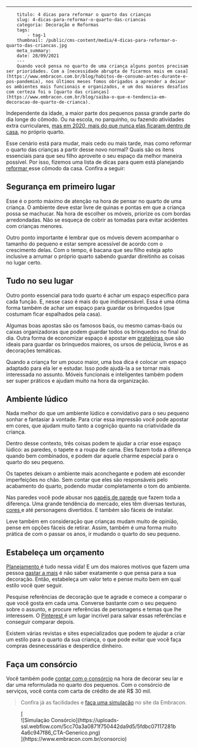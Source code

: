 ---
        titulo: 4 dicas para reformar o quarto das crianças
        slug: 4-dicas-para-reformar-o-quarto-das-criancas
        categoria: Decoração e Reformas
        tags:
            - tag-1
        thumbnail: /public/cms-content/media/4-dicas-para-reformar-o-quarto-das-criancas.jpg
        meta_summary: 
        date: 28/09/2021
        ---
        Quando você pensa no quarto de uma criança alguns pontos precisam ser prioridades. Com a [necessidade abrupta de ficarmos mais em casa](https://www.embracon.com.br/blog/habitos-de-consumo-antes-durante-e-pos-pandemia), nos últimos meses fomos obrigados a aprender a deixar os ambientes mais funcionais e organizados, e um dos maiores desafios com certeza foi o [quarto das crianças](https://www.embracon.com.br/blog/saiba-o-que-e-tendencia-em-decoracao-de-quarto-de-crianca).

Independente da idade, a maior parte dos pequenos passa grande parte do dia longe do cômodo. Ou na escola, no parquinho, ou fazendo atividades extra curriculares, [mas em 2020, mais do que nunca elas ficaram dentro de casa](https://www.embracon.com.br/blog/35-coisas-para-fazer-quando-a-pandemia-passar), no próprio quarto.

Esse cenário está para mudar, mais cedo ou mais tarde, mas como reformar o quarto das crianças a partir desse novo normal? Quais são os itens essenciais para que seu filho aproveite o seu espaço da melhor maneira possível. Por isso, fizemos uma lista de dicas para quem está planejando [reformar ](https://www.embracon.com.br/blog/quer-reformar-sua-casa-nos-temos-5-dicas-para-voce-se-inspirar)esse cômodo da casa. Confira a seguir:

Segurança em primeiro lugar
---------------------------

Esse é o ponto máximo de atenção na hora de pensar no quarto de uma criança. O ambiente deve estar livre de quinas e pontas em que a criança possa se machucar. Na hora de escolher os móveis, priorize os com bordas arredondadas. Não se esqueça de cobrir as tomadas para evitar acidentes com crianças menores.

Outro ponto importante é lembrar que os móveis devem acompanhar o tamanho do pequeno e estar sempre acessível de acordo com o crescimento delas. Com o tempo, é bacana que seu filho esteja apto inclusive a arrumar o próprio quarto sabendo guardar direitinho as coisas no lugar certo.

Tudo no seu lugar
-----------------

Outro ponto essencial para todo quarto é achar um espaço específico para cada função. E, nesse caso é mais do que indispensável. Essa é uma ótima forma também de achar um espaço para guardar os brinquedos (que costumam ficar espalhados pela casa).

Algumas boas apostas são os famosos baús, ou mesmo camas-baús ou caixas organizadoras que podem guardar todos os brinquedos no final do dia. Outra forma de economizar espaço é apostar em [prateleiras ](https://www.embracon.com.br/blog/como-usar-prateleiras-na-decoracao-da-casa)que são ideais para guardar os brinquedos maiores, os ursos de pelúcia, livros e as decorações temáticas.

Quando a criança for um pouco maior, uma boa dica é colocar um espaço adaptado para ela ler e estudar. Isso pode ajudá-la a se tornar mais interessada no assunto. Móveis funcionais e inteligentes também podem ser super práticos e ajudam muito na hora da organização.

Ambiente lúdico
---------------

Nada melhor do que um ambiente lúdico e convidativo para o seu pequeno sonhar e fantasiar à vontade. Para criar essa impressão você pode apostar em cores, que ajudam muito tanto a cognição quanto na criatividade da criança.

Dentro desse contexto, três coisas podem te ajudar a criar esse espaço lúdico: as paredes, o tapete e a roupa de cama. Eles fazem toda a diferença quando bem combinados, e podem dar aquele charme especial para o quarto do seu pequeno.

Os tapetes deixam o ambiente mais aconchegante e podem até esconder imperfeições no chão. Sem contar que eles são responsáveis pelo acabamento do quarto, podendo mudar completamente o tom do ambiente.

Nas paredes você pode abusar nos [papéis de parede](https://www.embracon.com.br/blog/vale-a-pena-usar-papel-de-parede-na-decoracao) que fazem toda a diferença. Uma grande tendência do mercado, eles têm diversas texturas, [cores ](https://www.embracon.com.br/blog/como-escolher-as-cores-de-tintas-para-os-ambientes-da-casa)e até personagens divertidos. E também são fáceis de instalar.

Leve também em consideração que crianças mudam muito de opinião, pense em opções fáceis de retirar. Assim, também é uma forma muito prática de com o passar os anos, ir mudando o quarto do seu pequeno.

Estabeleça um orçamento
-----------------------

[Planejamento ](https://www.embracon.com.br/blog/como-ensinar-educacao-financeira-aos-filhos)é tudo nessa vida! E um dos maiores motivos que fazem uma pessoa [gastar a mais](https://www.embracon.com.br/blog/financas-da-familia-como-ensinar-os-filhos-a-economizar-dinheiro) é não saber exatamente o que pensa para a sua decoração. Então, estabeleça um valor teto e pense muito bem em qual estilo você quer seguir.

Pesquise referências de decoração que te agrade e comece a comparar o que você gosta em cada uma. Converse bastante com o seu pequeno sobre o assunto, e procure referências de personagens e temas que lhe interessem. O [Pinterest ](https://br.pinterest.com/embraconoficial/)é um lugar incrível para salvar essas referências e conseguir comparar depois.

Existem várias revistas e sites especializados que podem te ajudar a criar um estilo para o quarto da sua criança, o que pode evitar que você faça compras desnecessárias e desperdice dinheiro.

Faça um consórcio 
------------------

Você também pode [contar com o consórcio](https://www.embracon.com.br/consorcio-servicos) na hora de decorar seu lar e dar uma reformulada no quarto dos pequenos. Com o consórcio de serviços, você conta com carta de crédito de até R$ 30 mil.

> Confira já as facilidades e [faça uma simulação](https://www.embracon.com.br/consorcio-servicos) no site da Embracon.

<figure class="w-richtext-figure-type-image w-richtext-align-center">[<div>![Simulação Consórcio](https://uploads-ssl.webflow.com/5cc70a3a0871f750442da9d5/5fdbc07117281b4a6c947f86_CTA-Generico.png)</div>](https://www.embracon.com.br/consorcio)</figure>
        